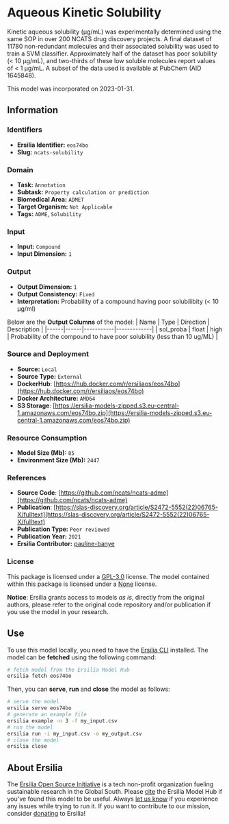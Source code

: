 # Aqueous Kinetic Solubility

Kinetic aqueous solubility (μg/mL) was experimentally determined using the same SOP in over 200 NCATS drug discovery projects. A final dataset of 11780 non-redundant molecules and their associated solubility was used to train a SVM classifier. Approximately half of the dataset has poor solubility (< 10 μg/mL), and two-thirds of these low soluble molecules report values of < 1 μg/mL. A subset of the data used is available at PubChem (AID 1645848).

This model was incorporated on 2023-01-31.

## Information
### Identifiers
- **Ersilia Identifier:** `eos74bo`
- **Slug:** `ncats-solubility`

### Domain
- **Task:** `Annotation`
- **Subtask:** `Property calculation or prediction`
- **Biomedical Area:** `ADMET`
- **Target Organism:** `Not Applicable`
- **Tags:** `ADME`, `Solubility`

### Input
- **Input:** `Compound`
- **Input Dimension:** `1`

### Output
- **Output Dimension:** `1`
- **Output Consistency:** `Fixed`
- **Interpretation:** Probability of a compound having poor solubilibity (< 10 µg/ml)

Below are the **Output Columns** of the model:
| Name | Type | Direction | Description |
|------|------|-----------|-------------|
| sol_proba | float | high | Probability of the compound to have poor solubility (less than 10 ug/ML) |


### Source and Deployment
- **Source:** `Local`
- **Source Type:** `External`
- **DockerHub**: [https://hub.docker.com/r/ersiliaos/eos74bo](https://hub.docker.com/r/ersiliaos/eos74bo)
- **Docker Architecture:** `AMD64`
- **S3 Storage**: [https://ersilia-models-zipped.s3.eu-central-1.amazonaws.com/eos74bo.zip](https://ersilia-models-zipped.s3.eu-central-1.amazonaws.com/eos74bo.zip)

### Resource Consumption
- **Model Size (Mb):** `85`
- **Environment Size (Mb):** `2447`


### References
- **Source Code**: [https://github.com/ncats/ncats-adme](https://github.com/ncats/ncats-adme)
- **Publication**: [https://slas-discovery.org/article/S2472-5552(22)06765-X/fulltext](https://slas-discovery.org/article/S2472-5552(22)06765-X/fulltext)
- **Publication Type:** `Peer reviewed`
- **Publication Year:** `2021`
- **Ersilia Contributor:** [pauline-banye](https://github.com/pauline-banye)

### License
This package is licensed under a [GPL-3.0](https://github.com/ersilia-os/ersilia/blob/master/LICENSE) license. The model contained within this package is licensed under a [None](LICENSE) license.

**Notice**: Ersilia grants access to models _as is_, directly from the original authors, please refer to the original code repository and/or publication if you use the model in your research.


## Use
To use this model locally, you need to have the [Ersilia CLI](https://github.com/ersilia-os/ersilia) installed.
The model can be **fetched** using the following command:
```bash
# fetch model from the Ersilia Model Hub
ersilia fetch eos74bo
```
Then, you can **serve**, **run** and **close** the model as follows:
```bash
# serve the model
ersilia serve eos74bo
# generate an example file
ersilia example -n 3 -f my_input.csv
# run the model
ersilia run -i my_input.csv -o my_output.csv
# close the model
ersilia close
```

## About Ersilia
The [Ersilia Open Source Initiative](https://ersilia.io) is a tech non-profit organization fueling sustainable research in the Global South.
Please [cite](https://github.com/ersilia-os/ersilia/blob/master/CITATION.cff) the Ersilia Model Hub if you've found this model to be useful. Always [let us know](https://github.com/ersilia-os/ersilia/issues) if you experience any issues while trying to run it.
If you want to contribute to our mission, consider [donating](https://www.ersilia.io/donate) to Ersilia!
